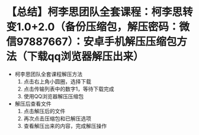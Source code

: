 # 【总结】柯李思团队全套课程：柯李思转变1.0+2.0（备份压缩包，解压密码：微信97887667）：安卓手机解压压缩包方法（下载qq浏览器解压出来）

-   柯李思团队全套课程解压方法
    1.  点击右上角小圆圈，选择下载
    2.  点击传输列表中的数字1，等待下载完成
    3.  使用QQ浏览器解压压缩包
-   解压后查看文件
    1.  点击解压后的文件
    2.  再次点击压缩包和已解压选项
    3.  查看解压出来的内容，完成解压操作
